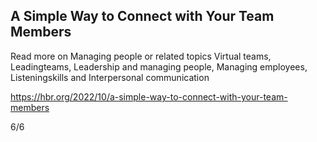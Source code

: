 ## A Simple Way to Connect with Your Team Members

Read more on Managing people or related topics Virtual teams, Leadingteams, Leadership and managing people, Managing employees, Listeningskills and Interpersonal communication

https://hbr.org/2022/10/a-simple-way-to-connect-with-your-team-members

6/6
